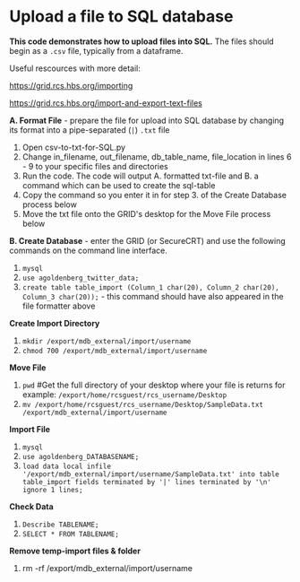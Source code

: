 # Upload a file to SQL database

**This code demonstrates how to upload files into SQL.** The files should begin as a `.csv` file, typically from a dataframe.

Useful rescources with more detail: 

https://grid.rcs.hbs.org/importing

https://grid.rcs.hbs.org/import-and-export-text-files

**A. Format File** - prepare the file for upload into SQL database by changing its format into a pipe-separated (`|`) `.txt` file
1. Open csv-to-txt-for-SQL.py
2. Change in_filename, out_filename, db_table_name, file_location in lines 6 - 9 to your specific files and directories
3. Run the code. The code will output A. formatted txt-file and B. a command which can be used to create the sql-table
4. Copy the command so you enter it in for step 3. of the Create Database process below
5. Move the txt file onto the GRID's desktop for the Move File process below

**B. Create Database** - enter the GRID (or SecureCRT) and use the following commands on the command line interface.
1. `mysql`
2. `use agoldenberg_twitter_data;`
3. `create table table_import (Column_1 char(20), Column_2 char(20), Column_3 char(20));` - this command should have also appeared in the file formatter above

**Create Import Directory**
1. `mkdir /export/mdb_external/import/username`
2. `chmod 700 /export/mdb_external/import/username`

**Move File**
1. `pwd` #Get the full directory of your desktop where your file is
returns for example: `/export/home/rcsguest/rcs_username/Desktop`
2. `mv /export/home/rcsguest/rcs_username/Desktop/SampleData.txt /export/mdb_external/import/username`

**Import File**
1. `mysql`
2. `use agoldenberg_DATABASENAME;`
3. `load data local infile '/export/mdb_external/import/username/SampleData.txt' into table table_import fields terminated by '|' lines terminated by '\n' ignore 1 lines;`

**Check Data**
1. `Describe TABLENAME;`
2. `SELECT * FROM TABLENAME;`

**Remove temp-import files & folder**
1. rm -rf /export/mdb_external/import/username

